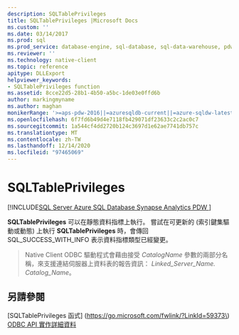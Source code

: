```yaml
---
description: SQLTablePrivileges
title: SQLTablePrivileges |Microsoft Docs
ms.custom: ''
ms.date: 03/14/2017
ms.prod: sql
ms.prod_service: database-engine, sql-database, sql-data-warehouse, pdw
ms.reviewer: ''
ms.technology: native-client
ms.topic: reference
apitype: DLLExport
helpviewer_keywords:
- SQLTablePrivileges function
ms.assetid: 8cce22d5-28b1-4b50-a5bc-1de03e0ffd6b
author: markingmyname
ms.author: maghan
monikerRange: '>=aps-pdw-2016||=azuresqldb-current||=azure-sqldw-latest||>=sql-server-2016||>=sql-server-linux-2017||=azuresqldb-mi-current'
ms.openlocfilehash: 6f7fd6b49d4e7118fb429071df23633c2c2ac0c7
ms.sourcegitcommit: 1a544cf4dd2720b124c3697d1e62ae7741db757c
ms.translationtype: MT
ms.contentlocale: zh-TW
ms.lasthandoff: 12/14/2020
ms.locfileid: "97465069"
---
```

# <a name="sqltableprivileges"></a>SQLTablePrivileges
[!INCLUDE[SQL Server Azure SQL Database Synapse Analytics PDW ](../../includes/applies-to-version/sql-asdb-asdbmi-asa-pdw.md)]

  **SQLTablePrivileges** 可以在靜態資料指標上執行。 嘗試在可更新的 (索引鍵集驅動或動態) 上執行 **SQLTablePrivileges** 時，會傳回 SQL_SUCCESS_WITH_INFO 表示資料指標類型已經變更。  
  
 > Native Client ODBC 驅動程式會藉由接受 *CatalogName* 參數的兩部分名稱，來支援連結伺服器上資料表的報告資訊： *Linked_Server_Name. Catalog_Name*。  
  
## <a name="see-also"></a>另請參閱  
 [SQLTablePrivileges 函式] (https://go.microsoft.com/fwlink/?LinkId=59373\)   
 [ODBC API 實作詳細資料](~/relational-databases/native-client-odbc-api/odbc-api-implementation-details.md)  
  
  
